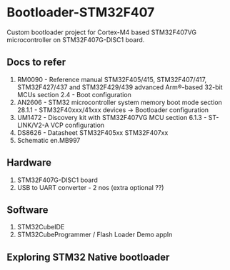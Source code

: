 # Bootloader-STM32F407
Custom bootloader project for Cortex-M4 based STM32F407VG microcontroller on STM32F407G-DISC1 board.

## Docs to refer
1. RM0090 - Reference manual STM32F405/415, STM32F407/417, STM32F427/437 and STM32F429/439 advanced Arm®-based 32-bit MCUs
   section 2.4 - Boot configuration
2. AN2606 - STM32 microcontroller system memory boot mode
   section 28.1.1 - STM32F40xxx/41xxx devices -> Bootloader configuration
2. UM1472 - Discovery kit with STM32F407VG MCU
   section 6.1.3 - ST-LINK/V2-A VCP configuration
4. DS8626 - Datasheet STM32F405xx STM32F407xx
5. Schematic en.MB997   


## Hardware
1. STM32F407G-DISC1 board
2. USB to UART converter - 2 nos (extra optional ??)

## Software
1. STM32CubeIDE
2. STM32CubeProgrammer / Flash Loader Demo appln

## Exploring STM32 Native bootloader

